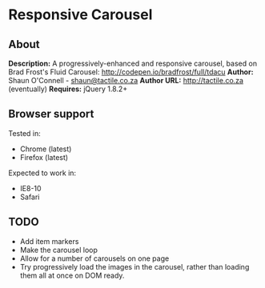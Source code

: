 # Responsive Carousel

## About
**Description:** A progressively-enhanced and responsive carousel,
               based on Brad Frost's Fluid Carousel:
               http://codepen.io/bradfrost/full/tdacu
**Author:**      Shaun O'Connell - shaun@tactile.co.za
**Author URL:**  http://tactile.co.za (eventually)
**Requires:**    jQuery 1.8.2+

## Browser support
Tested in:
* Chrome (latest)
* Firefox (latest)

Expected to work in:
* IE8-10
* Safari

## TODO
* Add item markers
* Make the carousel loop
* Allow for a number of carousels on one page
* Try progressively load the images in the carousel, rather than loading them all at once on DOM ready.
